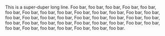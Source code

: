 This is a super-duper long line. Foo bar, foo bar, foo bar, Foo bar, foo bar, foo bar, Foo bar, foo bar, foo bar, Foo bar, foo bar, foo bar, Foo bar, foo bar, foo bar, Foo bar, foo bar, foo bar, Foo bar, foo bar, foo bar, Foo bar, foo bar, foo bar, Foo bar, foo bar, foo bar, Foo bar, foo bar, foo bar, Foo bar, foo bar, foo bar, Foo bar, foo bar, foo bar, Foo bar, foo bar, foo bar.